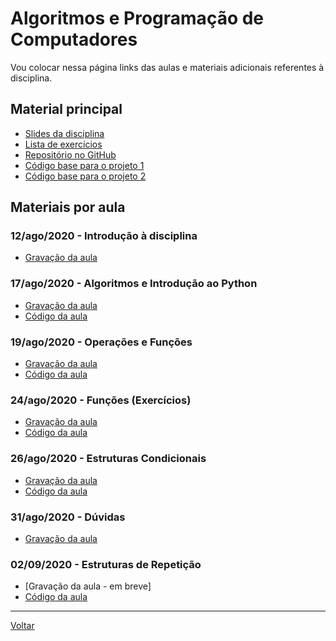 # Algoritmos e Programação de Computadores

Vou colocar nessa página links das aulas e materiais adicionais referentes à disciplina.

## Material principal

* [Slides da disciplina](/./assets/algprog/slides.pdf)
* [Lista de exercícios](/./assets/algprog/exercicios.pdf)
* [Repositório no GitHub](https://github.com/victor0machado/2020.2-algprog)
* [Código base para o projeto 1](https://github.com/victor0machado/2020.2-algprog/blob/master/Projetos/dados.py)
* [Código base para o projeto 2](https://github.com/victor0machado/2020.2-algprog/blob/master/Projetos/chute.py)

## Materiais por aula

### 12/ago/2020 - Introdução à disciplina

* [Gravação da aula](https://ca.bbcollab.com/recording/fc87050967e04ac1adc09c2c451cc550)

### 17/ago/2020 - Algoritmos e Introdução ao Python

* [Gravação da aula](https://ca.bbcollab.com/recording/06fa08f445b142259ec1c71bd1eb1ea4)
* [Código da aula](https://github.com/victor0machado/2020.2-algprog/blob/master/aulas/aula_01.py)

### 19/ago/2020 - Operações e Funções

* [Gravação da aula](https://ca.bbcollab.com/recording/7df2255ed23b440db03fd6d384c2f0e6)
* [Código da aula](https://github.com/victor0machado/2020.2-algprog/blob/master/aulas/aula_02.py)

### 24/ago/2020 - Funções (Exercícios)

* [Gravação da aula](https://ca.bbcollab.com/recording/b4d0c3dc5537401ca8137b9cf1f08d57)
* [Código da aula](https://github.com/victor0machado/2020.2-algprog/blob/master/aulas/aula_03.py)

### 26/ago/2020 - Estruturas Condicionais

* [Gravação da aula](https://ca.bbcollab.com/recording/2cb58f738fb4406db5f5deaa6ea8b6bf)
* [Código da aula](https://github.com/victor0machado/2020.2-algprog/blob/master/aulas/aula_04.py)

### 31/ago/2020 - Dúvidas

* [Gravação da aula](https://ca.bbcollab.com/recording/9658d34a61ee4099afe103c4676cc2a6)

### 02/09/2020 - Estruturas de Repetição

* [Gravação da aula - em breve]
* [Código da aula](https://github.com/victor0machado/2020.2-algprog/blob/master/aulas/aula_06.py)

---

[Voltar](https://victor0machado.github.io/)
